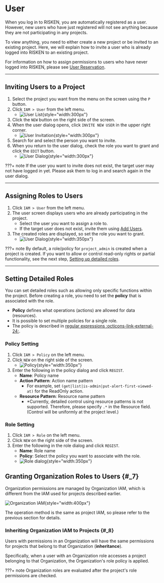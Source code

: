# User

When you log in to RISKEN, you are automatically registered as a user. However, new users who have just registered will not see anything because they are not participating in any projects.

To view anything, you need to either create a new project or be invited to an existing project. Here, we will explain how to invite a user who is already logged into RISKEN to an existing project.

For information on how to assign permissions to users who have never logged into RISKEN, please see [User Reservation](/risken/user_reservation/#_2).

---

## Inviting Users to a Project

1. Select the project you want from the menu on the screen using the `P` button.
2. Click `IAM > User` from the left menu.
    - ![User List](/img/risken/user_list.png){style="width:300px"}
3. Click the `NEW` button on the right side of the screen.
4. When the user dialog opens, click `INVITE NEW USER` in the upper right corner.
    - ![User Invitation](/img/risken/user_invite.png){style="width:300px"}
5. Search for and select the person you want to invite.
6. When you return to the user dialog, check the role you want to grant and click the `EDIT` button.
    - ![User Dialog](/img/risken/user_dialog.png){style="width:300px"}

???+ note
    If the user you want to invite does not exist, the target user may not have logged in yet. Please ask them to log in and search again in the user dialog.

---

## Assigning Roles to Users

1. Click `IAM > User` from the left menu.
2. The user screen displays users who are already participating in the project.
    - Select the user you want to assign a role to.
    - If the target user does not exist, invite them using [Add Users](/risken/user/#_2).
3. The created roles are displayed, so set the role you want to grant.
    - ![User Dialog](/img/risken/user_dialog.png){style="width:350px"}

???+ note
    By default, a role/policy for `project_admin` is created when a project is created. If you want to allow or control read-only rights or partial functionality, see the next step, [Setting up detailed roles](/risken/user/#_4).

---

## Setting Detailed Roles

You can set detailed roles such as allowing only specific functions within the project.
Before creating a role, you need to set the **policy** that is associated with the role.

- **Policy** defines what operations (actions) are allowed for data (resources).
- It is possible to set multiple policies for a single role.
- The policy is described in [regular expressions :octicons-link-external-24:](https://github.com/google/re2/wiki/Syntax). 

### Policy Setting

1. Click `IAM > Policy` on the left menu.
2. Click `NEW` on the right side of the screen.
    - ![Policy](/img/risken/user_policy.png){style="width:350px"}
3. Enter the following in the policy dialog and click `REGIST`.
    - **Name**: Policy name
    - **Action Pattern**: Action name pattern
        - For example, set `(get|list|is-admin|put-alert-first-viewed-at)` for the ReadOnly action.
    - **Resource Pattern**: Resource name pattern
        - *Currently, detailed control using resource patterns is not supported. Therefore, please specify `.*` in the Resource field. (Control will be uniformly at the project level.)

### Role Setting

1. Click `IAM > Role` on the left menu.
2. Click `NEW` on the right side of the screen.
3. Enter the following in the role dialog and click `REGIST`.
    - **Name**: Role name
    - **Policy**: Select the policy you want to associate with the role.
    - ![Role dialog](/img/risken/user_role_dialog.png){style="width:350px"}


## Granting Organization Roles to Users {#_7}

Organization permissions are managed by Organization IAM, which is different from the IAM used for projects described earlier.

![Organization IAM](/img/risken/organization_iam.png){style="width:400px"}

The operation method is the same as project IAM, so please refer to the previous section for details.

### Inheriting Organization IAM to Projects {#_8}

Users with permissions in an Organization will have the same permissions for projects that belong to that Organization (**inheritance**).

Specifically, when a user with an Organization role accesses a project belonging to that Organization, the Organization's role policy is applied.

???+ note
    Organization roles are evaluated after the project's role permissions are checked.